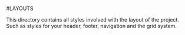 #LAYOUTS

This directory contains all styles involved with the layout of the project. Such as styles for your header, footer, navigation and the grid system.